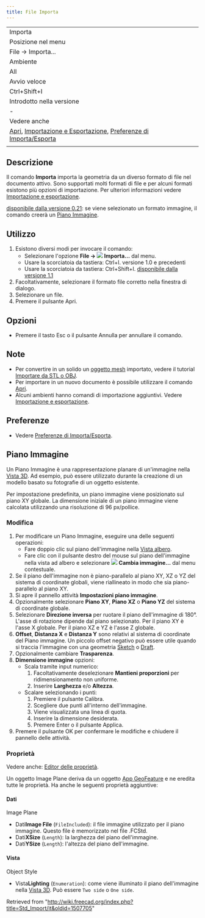 ```yaml
---
title: File Importa
---
```

|  |
| --- |
| Importa |
| Posizione nel menu |
| File → Importa... |
| Ambiente |
| All |
| Avvio veloce |
| Ctrl+Shift+I |
| Introdotto nella versione |
| - |
| Vedere anche |
| [Apri](/Std_Open/it "Std Open/it"), [Importazione e Esportazione](/Import_Export/it "Import Export/it"), [Preferenze di Importa/Esporta](/Import_Export_Preferences/it "Import Export Preferences/it") |
|  |

## Descrizione

Il comando **Importa** importa la geometria da un diverso formato di file nel documento attivo. Sono supportati molti formati di file e per alcuni formati esistono più opzioni di importazione. Per ulteriori informazioni vedere [Importazione e esportazione](/Import_Export/it "Import Export/it").

[disponibile dalla versione 0.21](/Release_notes_0.21/it "Release notes 0.21/it"): se viene selezionato un formato immagine, il comando creerà un [Piano Immagine](#Piano_Immagine).

## Utilizzo

1. Esistono diversi modi per invocare il comando:
   * Selezionare l'opzione **File → ![](/images/Std_Import.svg) Importa...** dal menu.
   * Usare la scorciatoia da tastiera: Ctrl+I. versione 1.0 e precedenti
   * Usare la scorciatoia da tastiera: Ctrl+Shift+I. [disponibile dalla versione 1.1](/Release_notes_1.1/it "Release notes 1.1/it")
2. Facoltativamente, selezionare il formato file corretto nella finestra di dialogo.
3. Selezionare un file.
4. Premere il pulsante Apri.

## Opzioni

* Premere il tasto Esc o il pulsante Annulla per annullare il comando.

## Note

* Per convertire in un solido un [oggetto mesh](/Mesh_Workbench/it "Mesh Workbench/it") importato, vedere il tutorial [Importare da STL o OBJ](/Import_from_STL_or_OBJ/it "Import from STL or OBJ/it").
* Per importare in un nuovo documento è possibile utilizzare il comando [Apri](/Std_Open/it "Std Open/it").
* Alcuni ambienti hanno comandi di importazione aggiuntivi. Vedere [Importazione e esportazione](/Import_Export/it "Import Export/it").

## Preferenze

* Vedere [Preferenze di Importa/Esporta](/Import_Export_Preferences/it "Import Export Preferences/it").

## Piano Immagine

Un Piano Immagine è una rappresentazione planare di un'immagine nella [Vista 3D](/3D_view/it "3D view/it"). Ad esempio, può essere utilizzato durante la creazione di un modello basato su fotografie di un oggetto esistente.

Per impostazione predefinita, un piano immagine viene posizionato sul piano XY globale. La dimensione iniziale di un piano immagine viene calcolata utilizzando una risoluzione di 96 px/pollice.

### Modifica

1. Per modificare un Piano Immagine, eseguire una delle seguenti operazioni:
   * Fare doppio clic sul piano dell'immagine nella [Vista albero](/Tree_view/it "Tree view/it").
   * Fare clic con il pulsante destro del mouse sul piano dell'immagine nella vista ad albero e selezionare **![](/images/Image-scaling.svg) Cambia immagine...** dal menu contestuale.
2. Se il piano dell'immagine non è piano-parallelo al piano XY, XZ o YZ del sistema di coordinate globali, viene riallineato in modo che sia piano-parallelo al piano XY.
3. Si apre il pannello attività **Impostazioni piano immagine**.
4. Opzionalmente selezionare **Piano XY**, **Piano XZ** o **Piano YZ** del sistema di coordinate globale.
5. Selezionare **Direzione inversa** per ruotare il piano dell'immagine di 180°. L'asse di rotazione dipende dal piano selezionato. Per il piano XY è l'asse X globale. Per il piano XZ e YZ è l'asse Z globale.
6. **Offset**, **Distanza X** e **Distanza Y** sono relativi al sistema di coordinate del Piano immagine. Un piccolo offset negativo può essere utile quando si traccia l'immagine con una geometria [Sketch](/Sketcher_Workbench/it "Sketcher Workbench/it") o [Draft](/Draft_Workbench/it "Draft Workbench/it").
7. Opzionalmente cambiare **Trasparenza**.
8. **Dimensione immagine** opzioni:
   * Scala tramite input numerico:
     1. Facoltativamente deselezionare **Mantieni proporzioni** per ridimensionamento non uniforme.
     2. Inserire **Larghezza** e/o **Altezza**.
   * Scalare selezionando i punti:
     1. Premiere il pulsante Calibra.
     2. Scegliere due punti all'interno dell'immagine.
     3. Viene visualizzata una linea di quota.
     4. Inserire la dimensione desiderata.
     5. Premere Enter o il pulsante Applica.
9. Premere il pulsante OK per confermare le modifiche e chiudere il pannello delle attività.

### Proprietà

Vedere anche: [Editor delle proprietà](/Property_editor/it "Property editor/it").

Un oggetto Image Plane deriva da un oggetto [App GeoFeature](/App_GeoFeature/it "App GeoFeature/it") e ne eredita tutte le proprietà. Ha anche le seguenti proprietà aggiuntive:

#### Dati

Image Plane

* Dati**Image File** (`FileIncluded`): il file immagine utilizzato per il piano immagine. Questo file è memorizzato nel file .FCStd.
* Dati**XSize** (`Length`): la larghezza del piano dell'immagine.
* Dati**YSize** (`Length`): l'altezza del piano dell'immagine.

#### Vista

Object Style

* Vista**Lighting** (`Enumeration`): come viene illuminato il piano dell'immagine nella [Vista 3D](/3D_view/it "3D view/it"). Può essere `Two side` o `One side`.

Retrieved from "<http://wiki.freecad.org/index.php?title=Std_Import/it&oldid=1507705>"